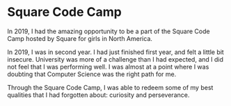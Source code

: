 # Square Code Camp

In 2019, I had the amazing opportunity to be a part of the Square Code Camp hosted by Square for girls in North America. 

In 2019, I was in second year. I had just finished first year, and felt a little bit insecure. University was more of a challenge than I had expected, and I did not feel that I was performing well. I was almost at a point where I was doubting that Computer Science was the right path for me. 

Through the Square Code Camp, I was able to redeem some of my best qualities that I had forgotten about: curiosity and perseverance. 